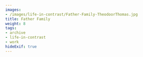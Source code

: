 ```yaml
---
images:
- /images/life-in-contrast/Father-Family-TheodoorThomas.jpg
title: Father Family
weight: 8
tags:
- archive
- life-in-contrast
- work
hideExif: true
---
```

